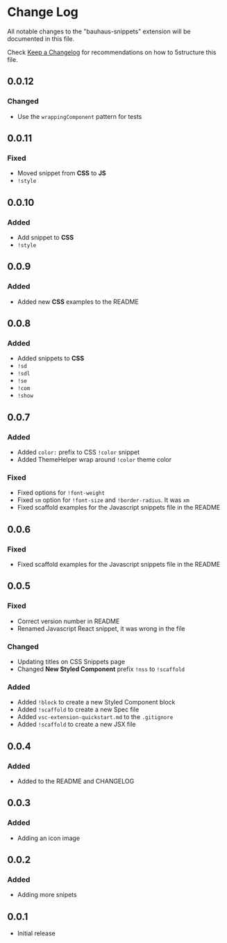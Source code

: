 # Change Log

All notable changes to the "bauhaus-snippets" extension will be documented in this file.

Check [Keep a Changelog](http://keepachangelog.com/) for recommendations on how to 5structure this file.

## 0.0.12

### Changed

- Use the `wrappingComponent` pattern for tests

## 0.0.11

### Fixed

- Moved snippet from **CSS** to **JS**
 - `!style`

## 0.0.10

### Added

- Add snippet to **CSS**
 - `!style`

## 0.0.9

### Added

- Added new **CSS** examples to the README

## 0.0.8

### Added

- Added snippets to **CSS**
 - `!sd`
 - `!sdl`
 - `!se`
 - `!com`
 - `!show`

## 0.0.7

### Added

- Added `color:` prefix to CSS `!color` snippet
- Added ThemeHelper wrap around `!color` theme color

### Fixed

- Fixed options for `!font-weight`
- Fixed `sm` option for `!font-size` and  `!border-radius`. It was `xm`
- Fixed scaffold examples for the Javascript snippets file in the README

## 0.0.6

### Fixed

- Fixed scaffold examples for the Javascript snippets file in the README

## 0.0.5

### Fixed

- Correct version number in README
- Renamed Javascript React snippet, it was wrong in the file

### Changed

- Updating titles on CSS Snippets page
- Changed **New Styled Component** prefix `!nss` to `!scaffold`

### Added

- Added `!block` to create a new Styled Component block
- Added `!scaffold` to create a new Spec file
- Added `vsc-extension-quickstart.md` to the `.gitignore`
- Added `!scaffold` to create a new JSX file

## 0.0.4

### Added

- Added to the README and CHANGELOG

## 0.0.3

### Added

- Adding an icon image

## 0.0.2

### Added

- Adding more snipets

## 0.0.1

- Initial release